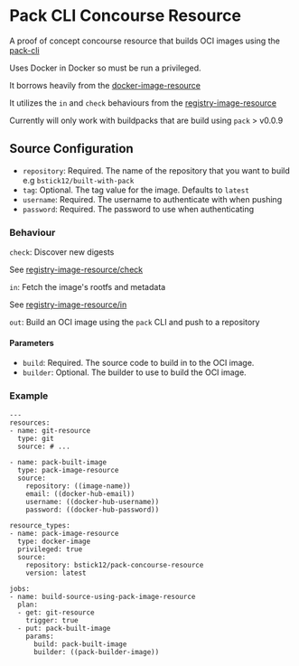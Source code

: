 # Pack CLI Concourse Resource

A proof of concept concourse resource that builds OCI images using the [pack-cli](https://github.com/buildpack/pack)

Uses Docker in Docker so must be run a privileged.

It borrows heavily from the [docker-image-resource](https://github.com/concourse/docker-image-resource)

It utilizes the `in` and `check` behaviours from the [registry-image-resource](https://github.com/concourse/registry-image-resource)

Currently will only work with buildpacks that are build using `pack` > v0.0.9

## Source Configuration

* `repository`: Required. The name of the repository that you want to build e.g `bstick12/built-with-pack`
* `tag`: Optional. The tag value for the image. Defaults to `latest`
* `username`: Required. The username to authenticate with when pushing
* `password`: Required. The password to use when authenticating

### Behaviour
`check`: Discover new digests

See [registry-image-resource/check](https://github.com/concourse/registry-image-resource#check-discover-new-digests)

`in`: Fetch the image's rootfs and metadata

See [registry-image-resource/in](https://github.com/concourse/registry-image-resource#in-fetch-the-images-rootfs-and-metadata)

`out`: Build an OCI image using the `pack` CLI and push to a repository

#### Parameters
* `build`: Required. The source code to build in to the OCI image.
* `builder`: Optional. The builder to use to build the OCI image.

### Example

```
---
resources:
- name: git-resource
  type: git
  source: # ...

- name: pack-built-image
  type: pack-image-resource
  source:
    repository: ((image-name))
    email: ((docker-hub-email))
    username: ((docker-hub-username))
    password: ((docker-hub-password))

resource_types:
- name: pack-image-resource
  type: docker-image
  privileged: true
  source:
    repository: bstick12/pack-concourse-resource
    version: latest

jobs:
- name: build-source-using-pack-image-resource
  plan:
  - get: git-resource
    trigger: true
  - put: pack-built-image
    params:
      build: pack-built-image
      builder: ((pack-builder-image))
```






